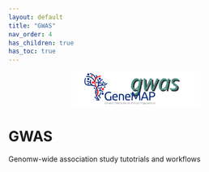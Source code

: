 ```yaml
---
layout: default
title: "GWAS"
nav_order: 4
has_children: true
has_toc: true
---
```


<p align="center"><img src="../assets/img/genemap-gwas-2.svg" height="50%" width="50%"></p>




# GWAS 
Genomw-wide association study tutotrials and workflows
